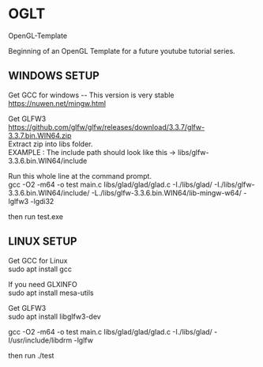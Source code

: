 # OGLT
OpenGL-Template  
  
Beginning of an OpenGL Template for a future youtube tutorial series.  
  
WINDOWS SETUP  
--------------  
Get GCC for windows -- This version is very stable  
https://nuwen.net/mingw.html  
  
Get GLFW3  
https://github.com/glfw/glfw/releases/download/3.3.7/glfw-3.3.7.bin.WIN64.zip  
Extract zip into libs folder.  
EXAMPLE : The include path should look like this -> libs/glfw-3.3.6.bin.WIN64/include  
  
Run this whole line at the command prompt.  
gcc -O2 -m64 -o test main.c libs/glad/glad/glad.c -I./libs/glad/ -I./libs/glfw-3.3.6.bin.WIN64/include/ -L./libs/glfw-3.3.6.bin.WIN64/lib-mingw-w64/ -lglfw3 -lgdi32
  
  
then run test.exe  
  
  
  
LINUX SETUP  
--------------  
Get GCC for Linux  
sudo apt install gcc  
  
If you need GLXINFO  
sudo apt install mesa-utils  
  
Get GLFW3  
sudo apt install libglfw3-dev  
  
gcc -O2 -m64 -o test main.c libs/glad/glad/glad.c -I./libs/glad/ -I/usr/include/libdrm -lglfw
  
  
then run ./test  
